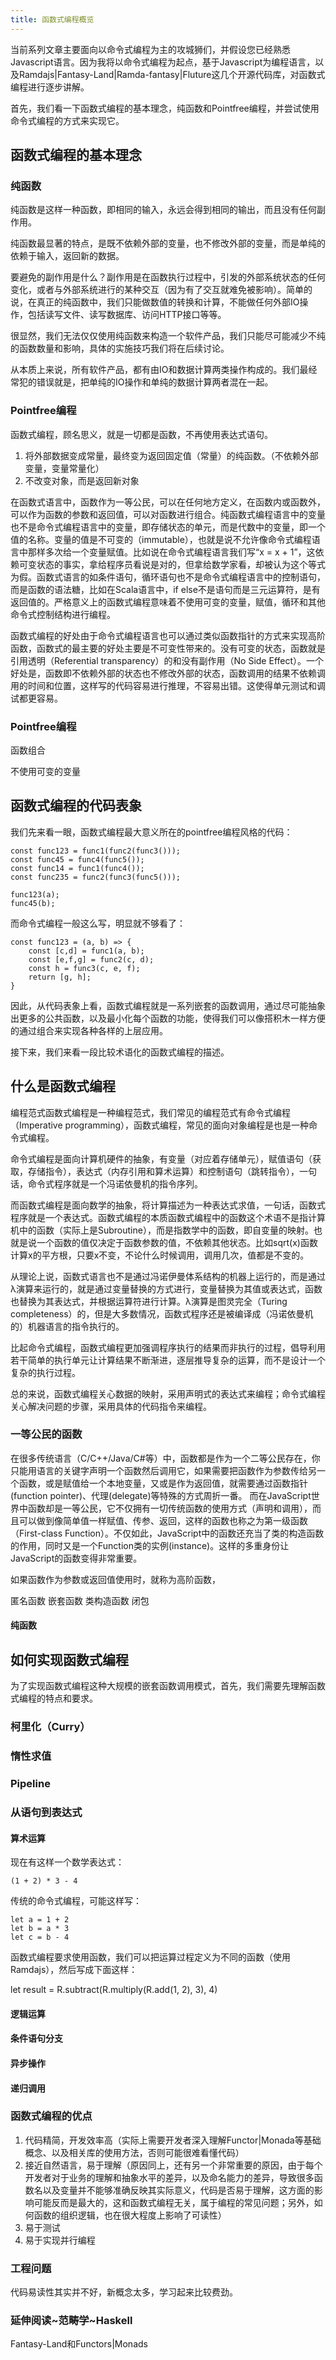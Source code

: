 ```yaml
---
title: 函数式编程概览
---
```


当前系列文章主要面向以命令式编程为主的攻城狮们，并假设您已经熟悉Javascript语言。因为我将以命令式编程为起点，基于Javascript为编程语言，以及Ramdajs|Fantasy-Land|Ramda-fantasy|Fluture这几个开源代码库，对函数式编程进行逐步讲解。

首先，我们看一下函数式编程的基本理念，纯函数和Pointfree编程，并尝试使用命令式编程的方式来实现它。

## 函数式编程的基本理念

### 纯函数

纯函数是这样一种函数，即相同的输入，永远会得到相同的输出，而且没有任何副作用。

纯函数最显著的特点，是既不依赖外部的变量，也不修改外部的变量，而是单纯的依赖于输入，返回新的数据。

要避免的副作用是什么？副作用是在函数执行过程中，引发的外部系统状态的任何变化，或者与外部系统进行的某种交互（因为有了交互就难免被影响）。简单的说，在真正的纯函数中，我们只能做数值的转换和计算，不能做任何外部IO操作，包括读写文件、读写数据库、访问HTTP接口等等。

很显然，我们无法仅仅使用纯函数来构造一个软件产品，我们只能尽可能减少不纯的函数数量和影响，具体的实施技巧我们将在后续讨论。

从本质上来说，所有软件产品，都有由IO和数据计算两类操作构成的。我们最经常犯的错误就是，把单纯的IO操作和单纯的数据计算两者混在一起。

### Pointfree编程




函数式编程，顾名思义，就是一切都是函数，不再使用表达式语句。

1. 将外部数据变成常量，最终变为返回固定值（常量）的纯函数。（不依赖外部变量，变量常量化）
2. 不改变对象，而是返回新对象

在函数式语言中，函数作为一等公民，可以在任何地方定义，在函数内或函数外，可以作为函数的参数和返回值，可以对函数进行组合。纯函数式编程语言中的变量也不是命令式编程语言中的变量，即存储状态的单元，而是代数中的变量，即一个值的名称。变量的值是不可变的（immutable），也就是说不允许像命令式编程语言中那样多次给一个变量赋值。比如说在命令式编程语言我们写“x = x + 1”，这依赖可变状态的事实，拿给程序员看说是对的，但拿给数学家看，却被认为这个等式为假。函数式语言的如条件语句，循环语句也不是命令式编程语言中的控制语句，而是函数的语法糖，比如在Scala语言中，if else不是语句而是三元运算符，是有返回值的。严格意义上的函数式编程意味着不使用可变的变量，赋值，循环和其他命令式控制结构进行编程。

函数式编程的好处由于命令式编程语言也可以通过类似函数指针的方式来实现高阶函数，函数式的最主要的好处主要是不可变性带来的。没有可变的状态，函数就是引用透明（Referential transparency）的和没有副作用（No Side Effect）。一个好处是，函数即不依赖外部的状态也不修改外部的状态，函数调用的结果不依赖调用的时间和位置，这样写的代码容易进行推理，不容易出错。这使得单元测试和调试都更容易。

### Pointfree编程

函数组合


不使用可变的变量

## 函数式编程的代码表象

我们先来看一眼，函数式编程最大意义所在的pointfree编程风格的代码：

```
const func123 = func1(func2(func3()));
const func45 = func4(func5());
const func14 = func1(func4());
const func235 = func2(func3(func5()));

func123(a);
func45(b);
```

而命令式编程一般这么写，明显就不够看了：

```
const func123 = (a, b) => {
    const [c,d] = func1(a, b);
    const [e,f,g] = func2(c, d);
    const h = func3(c, e, f);
    return [g, h];
}
```

因此，从代码表象上看，函数式编程就是一系列嵌套的函数调用，通过尽可能抽象出更多的公共函数，以及最小化每个函数的功能，使得我们可以像搭积木一样方便的通过组合来实现各种各样的上层应用。

接下来，我们来看一段比较术语化的函数式编程的描述。



## 什么是函数式编程

编程范式函数式编程是一种编程范式，我们常见的编程范式有命令式编程（Imperative programming），函数式编程，常见的面向对象编程是也是一种命令式编程。

命令式编程是面向计算机硬件的抽象，有变量（对应着存储单元），赋值语句（获取，存储指令），表达式（内存引用和算术运算）和控制语句（跳转指令），一句话，命令式程序就是一个冯诺依曼机的指令序列。

而函数式编程是面向数学的抽象，将计算描述为一种表达式求值，一句话，函数式程序就是一个表达式。函数式编程的本质函数式编程中的函数这个术语不是指计算机中的函数（实际上是Subroutine），而是指数学中的函数，即自变量的映射。也就是说一个函数的值仅决定于函数参数的值，不依赖其他状态。比如sqrt(x)函数计算x的平方根，只要x不变，不论什么时候调用，调用几次，值都是不变的。

从理论上说，函数式语言也不是通过冯诺伊曼体系结构的机器上运行的，而是通过λ演算来运行的，就是通过变量替换的方式进行，变量替换为其值或表达式，函数也替换为其表达式，并根据运算符进行计算。λ演算是图灵完全（Turing completeness）的，但是大多数情况，函数式程序还是被编译成（冯诺依曼机的）机器语言的指令执行的。

比起命令式编程，函数式编程更加强调程序执行的结果而非执行的过程，倡导利用若干简单的执行单元让计算结果不断渐进，逐层推导复杂的运算，而不是设计一个复杂的执行过程。

总的来说，函数式编程关心数据的映射，采用声明式的表达式来编程；命令式编程关心解决问题的步骤，采用具体的代码指令来编程。

### 一等公民的函数

在很多传统语言（C/C++/Java/C#等）中，函数都是作为一个二等公民存在，你只能用语言的关键字声明一个函数然后调用它，如果需要把函数作为参数传给另一个函数，或是赋值给一个本地变量，又或是作为返回值，就需要通过函数指针(function pointer)、代理(delegate)等特殊的方式周折一番。
而在JavaScript世界中函数却是一等公民，它不仅拥有一切传统函数的使用方式（声明和调用），而且可以做到像简单值一样赋值、传参、返回，这样的函数也称之为第一级函数（First-class Function）。不仅如此，JavaScript中的函数还充当了类的构造函数的作用，同时又是一个Function类的实例(instance)。这样的多重身份让JavaScript的函数变得非常重要。

如果函数作为参数或返回值使用时，就称为高阶函数，

匿名函数 嵌套函数 类构造函数 闭包

#### 纯函数




## 如何实现函数式编程

为了实现函数式编程这种大规模的嵌套函数调用模式，首先，我们需要先理解函数式编程的特点和要求。

### 柯里化（Curry）

### 惰性求值

### Pipeline


### 从语句到表达式

#### 算术运算

现在有这样一个数学表达式：
```
(1 + 2) * 3 - 4
```
传统的命令式编程，可能这样写：
```
let a = 1 + 2
let b = a * 3
let c = b - 4
```
函数式编程要求使用函数，我们可以把运算过程定义为不同的函数（使用Ramdajs），然后写成下面这样：

let result = R.subtract(R.multiply(R.add(1, 2), 3), 4)


#### 逻辑运算

#### 条件语句分支

#### 异步操作

#### 递归调用


### 函数式编程的优点


1. 代码精简，开发效率高（实际上需要开发者深入理解Functor|Monada等基础概念、以及相关库的使用方法，否则可能很难看懂代码）
2. 接近自然语言，易于理解（原因同上，还有另一个非常重要的原因，由于每个开发者对于业务的理解和抽象水平的差异，以及命名能力的差异，导致很多函数名以及变量并不能够准确反映其实际意义，代码是否易于理解，这方面的影响可能反而是最大的，这和函数式编程无关，属于编程的常见问题；另外，如何函数的组织逻辑，也在很大程度上影响了可读性）
3. 易于测试
4. 易于实现并行编程


### 工程问题

代码易读性其实并不好，新概念太多，学习起来比较费劲。




### 延伸阅读~范畴学~Haskell

Fantasy-Land和Functors|Monads














